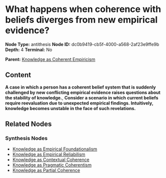 # What happens when coherence with beliefs diverges from new empirical evidence?

**Node Type:** antithesis
**Node ID:** dc0b9419-cb5f-4000-a568-2af23e9ffe9b
**Depth:** 4
**Terminal:** No

**Parent:** [Knowledge as Coherent Empiricism](knowledge-as-coherent-empiricism-synthesis-2864fe0c-6a8a-4741-abda-6813277d8667.md)

## Content

**A case in which a person has a coherent belief system that is suddenly challenged by new conflicting empirical evidence raises questions about the stability of knowledge.**, **Consider a scenario in which current beliefs require reevaluation due to unexpected empirical findings. Intuitively, knowledge becomes unstable in the face of such revelations.**

## Related Nodes

### Synthesis Nodes

- [Knowledge as Empirical Foundationalism](knowledge-as-empirical-foundationalism-synthesis-936d9c11-66c3-4ed2-9f4b-e19199df0e31.md)
- [Knowledge as Empirical Reliabilism](knowledge-as-empirical-reliabilism-synthesis-e962ef35-406a-4e80-8201-c88a07eb2a9e.md)
- [Knowledge as Contextual Coherence](knowledge-as-contextual-coherence-synthesis-4f6b38e7-316c-4532-a51b-000bc8408d9b.md)
- [Knowledge as Pragmatic Coherentism](knowledge-as-pragmatic-coherentism-synthesis-65e29ff2-d56f-446b-90fc-279f98b70b47.md)
- [Knowledge as Partial Coherence](knowledge-as-partial-coherence-synthesis-44f5755b-345d-4fb1-9455-d6abd609143d.md)
